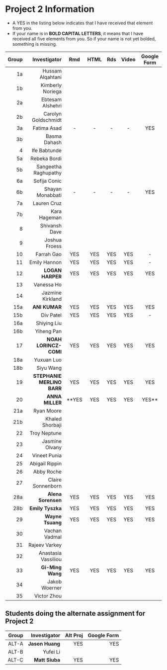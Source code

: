 # Project 2 Information

- A YES in the listing below indicates that I have received that element from you.
- If your name is in **BOLD CAPITAL LETTERS**, it means that I have received all five elements from you. So if your name is not yet bolded, something is missing.

Group | Investigator | Rmd | HTML | Rds | Video | Google Form
---: | ---: | :---: | :---: | :---: | :---: | :---:
1a | Hussam Alqahtani | 
1b | Kimberly Noriega | 
2a | Ebtesam Alshehri | 
2b | Carolyn Goldschmidt | 
3a | Fatima Asad | - | - | - | - | YES  
3b | Basma Dahash |
4 | Ife Babtunde |
5a | Rebeka Bordi |
5b | Sangeetha Raghupathy |
6a | Sofija Conic |
6b | Shayan Monabbati | - | - | - | - | YES
7a | Lauren Cruz |
7b | Kara Hageman |
8 | Shivansh Dave | 		
9 | Joshua Froess | 
10 | Farrah Gao	| YES | YES | YES | YES | -
11 | Emily Hannon | YES | YES | YES | YES | -		
12 | **LOGAN HARPER** | YES | YES | YES | YES | YES
13 | Vanessa Ho |
14 | Jazmine Kirkland |
15a | **ANI KUMAR** | YES | YES | YES | YES | YES
15b | Div Patel | YES | YES | YES | YES | -		
16a | Shiying Liu |
16b | Yiheng Pan |
17 | **NOAH LORINCZ-COMI** | YES | YES | YES | YES | YES
18a | Yuxuan Luo |
18b | Siyu Wang |
19 | **STEPHANIE MERLINO BARR** | YES | YES | YES | YES | YES
20 | **ANNA MILLER** | **YES | YES | YES | YES | YES**
21a | Ryan Moore |
21b | Khaled Shorbaji |
22 | Troy Neptune | 
23 | Jasmine Olvany |
24 | Vineet Punia | 
25 | Abigail Rippin | 
26 | Abby Roche | 
27 | Claire Sonnenborn | 
28a | **Alena Sorensen** | YES | YES | YES | YES | YES
28b | **Emily Tyszka** | YES | YES | YES | YES | YES
29 | **Wayne Tsuang** | YES | YES | YES | YES | YES 
30 | Vachan Vadmal |
31 | Rajeev Varkey | 
32 | Anastasia Vassiliou | 
33 | **Gi-Ming Wang** | YES | YES | YES | YES | YES 
34 | Jakob Woerner |
35 | Victor Zhou |

## Students doing the alternate assignment for Project 2

Group | Investigator | Alt Proj | Google Form
---: | ---: | ---: | ---:
ALT-A | **Jason Huang** | YES | YES
ALT-B | Yufei Li | 
ALT-C | **Matt Siuba** | YES | YES		
